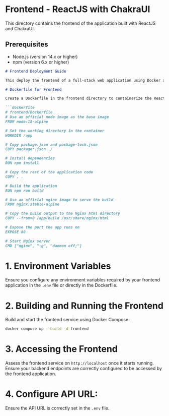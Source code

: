 # Frontend - ReactJS with ChakraUI

This directory contains the frontend of the application built with ReactJS and ChakraUI.

## Prerequisites

- Node.js (version 14.x or higher)
- npm (version 6.x or higher)

```markdown
# Frontend Deployment Guide

This deploy the frontend of a full-stack web application using Docker and React.

# Dockerfile for Frontend

Create a Dockerfile in the frontend directory to containerize the React frontend:

```dockerfile
# frontend/Dockerfile
# Use an official node image as the base image
FROM node:18-alpine

# Set the working directory in the container
WORKDIR /app

# Copy package.json and package-lock.json
COPY package*.json ./

# Install dependencies
RUN npm install

# Copy the rest of the application code
COPY . .

# Build the application
RUN npm run build

# Use an official nginx image to serve the build
FROM nginx:stable-alpine

# Copy the build output to the Nginx html directory
COPY --from=0 /app/build /usr/share/nginx/html

# Expose the port the app runs on
EXPOSE 80

# Start Nginx server
CMD ["nginx", "-g", "daemon off;"]
```

# 1. Environment Variables

Ensure you configure any environment variables required by your frontend application in the `.env` file or directly in the Dockerfile.

# 2. Building and Running the Frontend

Build and start the frontend service using Docker Compose:

```bash
docker compose up --build -d frontend
```

# 3. Accessing the Frontend

Assess the frontend service on `http://localhost` once it starts running. 
Ensure your backend endpoints are correctly configured to be accessed by the frontend application.


# 4. **Configure API URL**:
Ensure the API URL is correctly set in the `.env` file.
